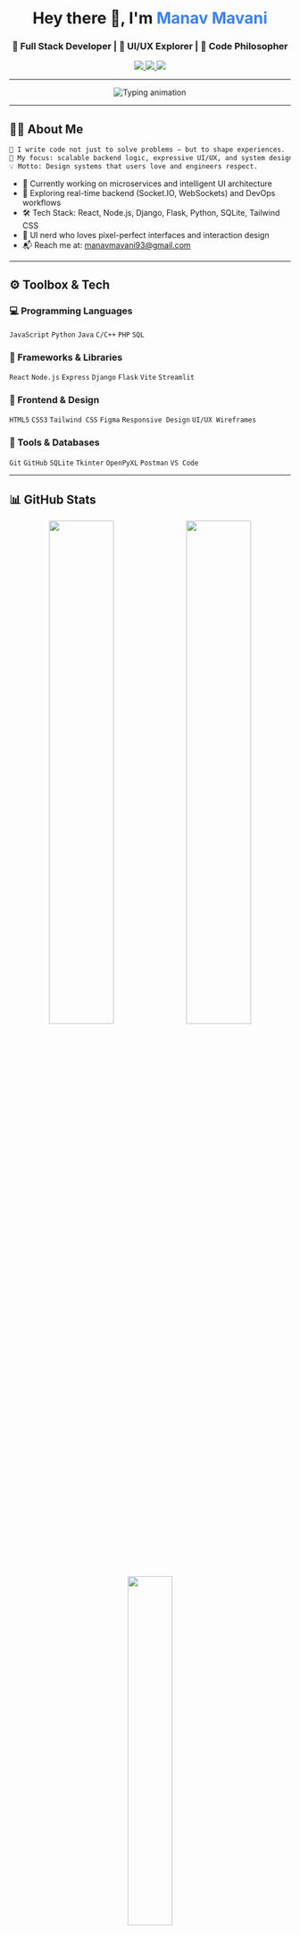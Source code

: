 <!-- GitHub Profile README for Manav Mavani -->

<h1 align="center">Hey there 👋, I'm <span style="color:#3b82f6">Manav Mavani</span></h1>
<h3 align="center">🚀 Full Stack Developer | 🎨 UI/UX Explorer | 🧠 Code Philosopher</h3>

<p align="center">
  <a href="https://linkedin.com/in/manav-mavani" target="_blank">
    <img src="https://img.shields.io/badge/LinkedIn-%230077B5?style=for-the-badge&logo=linkedin&logoColor=white"/>
  </a>
  <a href="mailto:manavmavani93@gmail.com">
    <img src="https://img.shields.io/badge/Gmail-%23EA4335?style=for-the-badge&logo=gmail&logoColor=white"/>
  </a>
  <img src="https://komarev.com/ghpvc/?username=manavmavani&style=for-the-badge&color=blueviolet" />
</p>

---

<p align="center">
  <img src="https://readme-typing-svg.demolab.com?font=Fira+Code&pause=1000&color=36BCF7&center=true&vCenter=true&width=435&lines=Design.+Code.+Deploy.;React+%7C+Node+%7C+Django+%7C+Flask;Building+beautiful+and+scalable+systems;Tech+with+art+%7C+Code+with+passion" alt="Typing animation" />
</p>

---

## 👨‍💻 About Me

```txt
🧠 I write code not just to solve problems — but to shape experiences.
🎯 My focus: scalable backend logic, expressive UI/UX, and system design.
💡 Motto: Design systems that users love and engineers respect.
```

- 🔭 Currently working on microservices and intelligent UI architecture  
- 🧠 Exploring real-time backend (Socket.IO, WebSockets) and DevOps workflows  
- 🛠️ Tech Stack: React, Node.js, Django, Flask, Python, SQLite, Tailwind CSS  
- 🎨 UI nerd who loves pixel-perfect interfaces and interaction design  
- 📬 Reach me at: manavmavani93@gmail.com

---

## ⚙️ Toolbox & Tech

### 💻 Programming Languages
`JavaScript` `Python` `Java` `C/C++` `PHP` `SQL`

### 🔧 Frameworks & Libraries
`React` `Node.js` `Express` `Django` `Flask` `Vite` `Streamlit`

### 🎨 Frontend & Design
`HTML5` `CSS3` `Tailwind CSS` `Figma` `Responsive Design` `UI/UX Wireframes`

### 🧰 Tools & Databases
`Git` `GitHub` `SQLite` `Tkinter` `OpenPyXL` `Postman` `VS Code`

---

## 📊 GitHub Stats

<p align="center">
  <img src="https://github-readme-stats.vercel.app/api?username=manavmavani&show_icons=true&theme=tokyonight&count_private=true" width="48%"/>
  <img src="https://github-readme-streak-stats.herokuapp.com/?user=manavmavani&theme=tokyonight" width="48%"/>
</p>

<p align="center">
  <img src="https://github-readme-stats.vercel.app/api/top-langs/?username=manavmavani&layout=compact&theme=tokyonight" width="40%" />
</p>

---

## 🏆 GitHub Achievements

<p align="center">
  <img src="https://github-profile-trophy.vercel.app/?username=manavmavani&theme=darkhub&no-bg=true&margin-w=15" />
</p>

---

## 📫 Connect with Me

<div align="center">
  <a href="mailto:manavmavani93@gmail.com">
    <img src="https://img.shields.io/badge/Gmail-%23D14836.svg?&style=flat-square&logo=gmail&logoColor=white"/>
  </a>
  <a href="https://linkedin.com/in/manav-mavani" target="_blank">
    <img src="https://img.shields.io/badge/LinkedIn-%230077B5.svg?&style=flat-square&logo=linkedin&logoColor=white"/>
  </a>
</div>

---

<p align="center">
  <img src="https://capsule-render.vercel.app/api?type=waving&color=gradient&height=120&section=footer"/>
</p>
